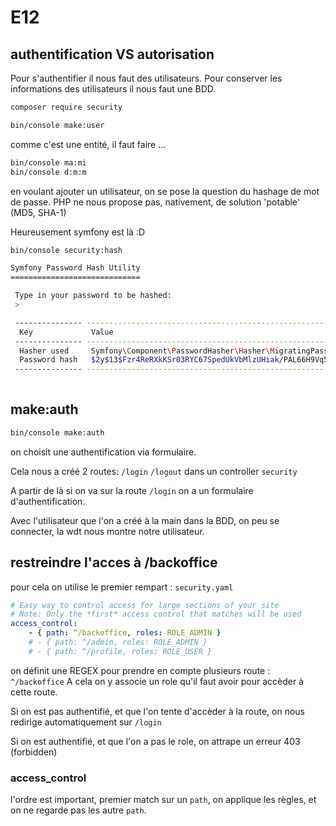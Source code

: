 # E12

## authentification VS autorisation

Pour s'authentifier il nous faut des utilisateurs.
Pour conserver les informations des utilisateurs il nous faut une BDD.

```bash
composer require security
```

```bash
bin/console make:user
```

comme c'est une entité, il faut faire ...

```bash
bin/console ma:mi
bin/console d:m:m
```

en voulant ajouter un utilisateur, on se pose la question du hashage de mot de passe.
PHP ne nous propose pas, nativement, de solution 'potable' (MD5, SHA-1)

Heureusement symfony est là :D

```bash
bin/console security:hash

Symfony Password Hash Utility
=============================

 Type in your password to be hashed:
 > 

 --------------- ----------------------------------------------------------------- 
  Key             Value                                                            
 --------------- ----------------------------------------------------------------- 
  Hasher used     Symfony\Component\PasswordHasher\Hasher\MigratingPasswordHasher  
  Password hash   $2y$13$Fzr4ReRXkKSr03RYC67SpedUkVbMlzUHiak/PAL66H9Vq55W67xFG     
 --------------- ----------------------------------------------------------------- 
                                                                                                    
```

## make:auth

```bash
bin/console make:auth
```

on choisit une authentification via formulaire.

Cela nous a créé 2 routes: `/login` `/logout` dans un controller `security`

A partir de là si on va sur la route `/login` on a un formulaire d'authentification.

Avec l'utilisateur que l'on a créé à la main dans la BDD, on peu se connecter, la wdt nous montre notre utilisateur.

## restreindre l'acces à /backoffice

pour cela on utilise le premier rempart : `security.yaml`

```yaml
# Easy way to control access for large sections of your site
# Note: Only the *first* access control that matches will be used
access_control:
    - { path: ^/backoffice, roles: ROLE_ADMIN }
    # - { path: ^/admin, roles: ROLE_ADMIN }
    # - { path: ^/profile, roles: ROLE_USER }
```

on définit une REGEX pour prendre en compte plusieurs route : `^/backoffice`
A cela on y associe un role qu'il faut avoir pour accèder à cette route.

Si on est pas authentifié, et que l'on tente d'accèder à la route, on nous redirige automatiquement sur `/login`

Si on est authentifié, et que l'on a pas le role, on attrape un erreur 403 (forbidden)

### access_control

l'ordre est important, premier match sur un `path`, on applique les règles, et on ne regarde pas les autre `path`.